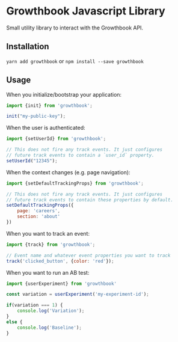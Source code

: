 # Growthbook Javascript Library

Small utility library to interact with the Growthbook API.

## Installation

`yarn add growthbook` or `npm install --save growthbook`

## Usage

When you initialize/bootstrap your application:

```js
import {init} from 'growthbook';

init("my-public-key");
```

When the user is authenticated:

```js
import {setUserId} from 'growthbook';

// This does not fire any track events. It just configures
// future track events to contain a `user_id` property.
setUserId("12345");
```

When the context changes (e.g. page navigation):

```js
import {setDefaultTrackingProps} from 'growthbook';

// This does not fire any track events. It just configures
// future track events to contain these properties by default.
setDefaultTrackingProps({
    page: 'careers',
    section: 'about'
})
```

When you want to track an event:

```js
import {track} from 'growthbook';

// Event name and whatever event properties you want to track
track('clicked_button', {color: 'red'});
```

When you want to run an AB test:

```js
import {userExperiment} from 'growthbook'

const variation = userExperiment('my-experiment-id');

if(variation === 1) {
    console.log('Variation');
}
else {
    console.log('Baseline');
}
```